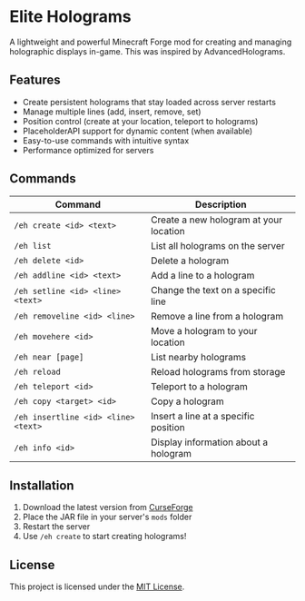 # Elite Holograms

A lightweight and powerful Minecraft Forge mod for creating and managing holographic displays in-game. This was inspired by AdvancedHolograms.


## Features

- Create persistent holograms that stay loaded across server restarts
- Manage multiple lines (add, insert, remove, set)
- Position control (create at your location, teleport to holograms)
- PlaceholderAPI support for dynamic content (when available)
- Easy-to-use commands with intuitive syntax
- Performance optimized for servers

## Commands

| Command | Description |
|---------|-------------|
| `/eh create <id> <text>` | Create a new hologram at your location |
| `/eh list` | List all holograms on the server |
| `/eh delete <id>` | Delete a hologram |
| `/eh addline <id> <text>` | Add a line to a hologram |
| `/eh setline <id> <line> <text>` | Change the text on a specific line |
| `/eh removeline <id> <line>` | Remove a line from a hologram |
| `/eh movehere <id>` | Move a hologram to your location |
| `/eh near [page]` | List nearby holograms |
| `/eh reload` | Reload holograms from storage |
| `/eh teleport <id>` | Teleport to a hologram |
| `/eh copy <target> <id>` | Copy a hologram |
| `/eh insertline <id> <line> <text>` | Insert a line at a specific position |
| `/eh info <id>` | Display information about a hologram |

## Installation

1. Download the latest version from [CurseForge](https://www.curseforge.com/minecraft/mc-mods/elite-holograms)
2. Place the JAR file in your server's `mods` folder
3. Restart the server
4. Use `/eh create` to start creating holograms!

## License

This project is licensed under the [MIT License](LICENSE).

